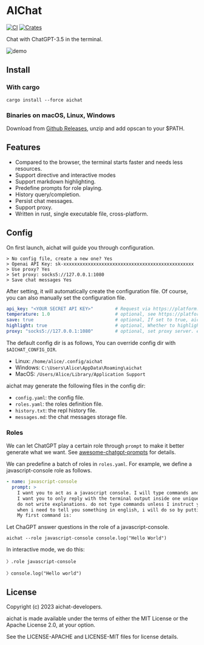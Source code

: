 # AIChat

[![CI](https://github.com/sigoden/aichat/actions/workflows/ci.yaml/badge.svg)](https://github.com/sigoden/aichat/actions/workflows/ci.yaml)
[![Crates](https://img.shields.io/crates/v/aichat.svg)](https://crates.io/crates/aichat)

Chat with ChatGPT-3.5 in the terminal.

![demo](https://user-images.githubusercontent.com/4012553/222600858-3fb60051-2bf2-4505-92ff-649356cdb1f6.gif)

## Install

### With cargo

```
cargo install --force aichat
```

### Binaries on macOS, Linux, Windows

Download from [Github Releases](https://github.com/sigoden/aichat/releases), unzip and add opscan to your $PATH.

## Features

- Compared to the browser, the terminal starts faster and needs less resources.
- Support directive and interactive modes
- Support markdown highlighting.
- Predefine prompts for role playing.
- History query/completion.
- Persist chat messages.
- Support proxy.
- Written in rust, single executable file, cross-platform.

## Config

On first launch, aichat will guide you through configuration.

```
> No config file, create a new one? Yes
> Openai API Key: sk-xxxxxxxxxxxxxxxxxxxxxxxxxxxxxxxxxxxxxxxxxxxxxxxx
> Use proxy? Yes
> Set proxy: socks5://127.0.0.1:1080
> Save chat messages Yes
```

After setting, it will automatically create the configuration file. Of course, you can also manually set the configuration file. 

```yaml
api_key: "<YOUR SECRET API KEY>"        # Request via https://platform.openai.com/account/api-keys
temperature: 1.0                        # optional, see https://platform.openai.com/docs/api-reference/chat/create#chat/create-temperature
save: true                              # optional, If set to true, aichat will save chat messages to message.md
highlight: true                         # optional, Whether to highlight reply message.
proxy: "socks5://127.0.0.1:1080"        # optional, set proxy server. e.g. http://127.0.0.1:8080 or socks5://127.0.0.1:1080
```

The default config dir is as follows, You can override config dir with `$AICHAT_CONFIG_DIR`.

- Linux:   `/home/alice/.config/aichat`
- Windows: `C:\Users\Alice\AppData\Roaming\aichat`
- MacOS:   `/Users/Alice/Library/Application Support`

aichat may generate the following files in the config dir:

- `config.yaml`: the config file.
- `roles.yaml`: the roles definition file.
- `history.txt`: the repl history file.
- `messages.md`: the chat messages storage file.

### Roles

We can let ChatGPT play a certain role through `prompt` to make it better generate what we want. See [awesome-chatgpt-prompts](https://github.com/f/awesome-chatgpt-prompts) for details.

We can predefine a batch of roles in `roles.yaml`. For example, we define a javascript-console role as follows.

```yaml
- name: javascript-console
  prompt: > 
    I want you to act as a javascript console. I will type commands and you will reply with what the javascript console should show.
    I want you to only reply with the terminal output inside one unique code block, and nothing else.
    do not write explanations. do not type commands unless I instruct you to do so. 
    when i need to tell you something in english, i will do so by putting text inside curly brackets {like this}.
    My first command is:
```

Let ChaGPT answer questions in the role of a javascript-console.

```
aichat --role javascript-console console.log("Hello World")
```

In interactive mode, we do this:

```
〉.role javascript-console

〉console.log("Hello world")
```

## License

Copyright (c) 2023 aichat-developers.

aichat is made available under the terms of either the MIT License or the Apache License 2.0, at your option.

See the LICENSE-APACHE and LICENSE-MIT files for license details.